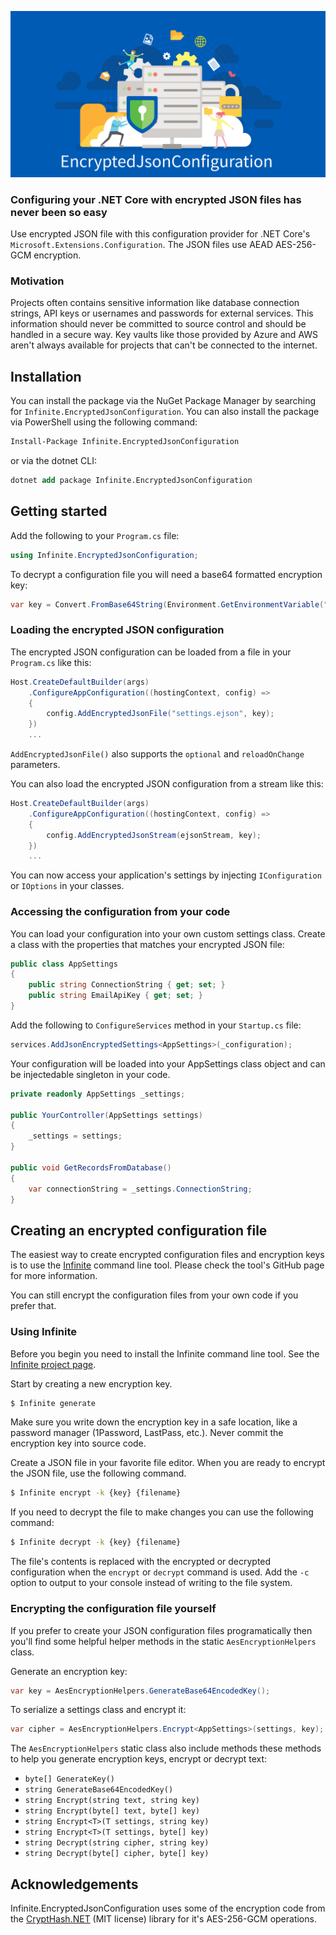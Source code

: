 ![](https://raw.githubusercontent.com/infinitesoftwaregroup/Infinite.AddEncryptedJsonToConfiguration/main/.github/images/banner.png)

### Configuring your .NET Core with encrypted JSON files has never been so easy

Use encrypted JSON file with this configuration provider for .NET Core's `Microsoft.Extensions.Configuration`. The JSON files use AEAD AES-256-GCM encryption.

### Motivation

Projects often contains sensitive information like database connection strings, API keys or usernames and passwords for external services. This information should never be committed to source control and should be handled in a secure way. Key vaults like those provided by Azure and AWS aren't always available for projects that can't be connected to the internet.

## Installation

You can install the package via the NuGet Package Manager by searching for `Infinite.EncryptedJsonConfiguration`. You can also install the package via PowerShell using the following command:

```ps
Install-Package Infinite.EncryptedJsonConfiguration
```

or via the dotnet CLI:

```ps
dotnet add package Infinite.EncryptedJsonConfiguration
```

## Getting started

Add the following to your `Program.cs` file:

```csharp
using Infinite.EncryptedJsonConfiguration;
```

To decrypt a configuration file you will need a base64 formatted encryption key:

```csharp
var key = Convert.FromBase64String(Environment.GetEnvironmentVariable("SECRET_SAUCE"));
```

### Loading the encrypted JSON configuration

The encrypted JSON configuration can be loaded from a file in your `Program.cs` like this:

```csharp
Host.CreateDefaultBuilder(args)
    .ConfigureAppConfiguration((hostingContext, config) =>
    {
        config.AddEncryptedJsonFile("settings.ejson", key);
    })
    ...
```

`AddEncryptedJsonFile()` also supports the `optional` and `reloadOnChange` parameters.

You can also load the encrypted JSON configuration from a stream like this:

```csharp
Host.CreateDefaultBuilder(args)
    .ConfigureAppConfiguration((hostingContext, config) =>
    {
        config.AddEncryptedJsonStream(ejsonStream, key);
    })
    ...
```

You can now access your application's settings by injecting `IConfiguration` or `IOptions` in your classes.

### Accessing the configuration from your code

You can load your configuration into your own custom settings class. Create a class with the properties that matches your encrypted JSON file:

```csharp
public class AppSettings
{
    public string ConnectionString { get; set; }
    public string EmailApiKey { get; set; }
}
```

Add the following to `ConfigureServices` method in your  `Startup.cs` file:

```csharp
services.AddJsonEncryptedSettings<AppSettings>(_configuration);
```

Your configuration will be loaded into your AppSettings class object and can be injectedable singleton in your code.

```csharp
private readonly AppSettings _settings;

public YourController(AppSettings settings)
{
    _settings = settings;
}

public void GetRecordsFromDatabase()
{
    var connectionString = _settings.ConnectionString;
}
```

## Creating an encrypted configuration file

The easiest way to create encrypted configuration files and encryption keys is to use the [Infinite](https://github.com/infinitesoftwaregroup/Infinite.Cipher) command line tool. Please check the tool's GitHub page for more information.

You can still encrypt the configuration files from your own code if you prefer that.

### Using Infinite

Before you begin you need to install the Infinite command line tool. See the [Infinite project page](https://github.com/infinitesoftwaregroup/Infinite.Cipher).

Start by creating a new encryption key.

```bash
$ Infinite generate
```

Make sure you write down the encryption key in a safe location, like a password manager (1Password, LastPass, etc.). Never commit the encryption key into source code.

Create a JSON file in your favorite file editor. When you are ready to encrypt the JSON file, use the following command.

```bash
$ Infinite encrypt -k {key} {filename}
```

If you need to decrypt the file to make changes you can use the following command:

```bash
$ Infinite decrypt -k {key} {filename}
```

The file's contents is replaced with the encrypted or decrypted configuration when the `encrypt` or `decrypt` command is used. Add the `-c` option to output to your console instead of writing to the file system.

### Encrypting the configuration file yourself

If you prefer to create your JSON configuration files programatically then you'll find some helpful helper methods in the static `AesEncryptionHelpers` class.

Generate an encryption key:

```csharp
var key = AesEncryptionHelpers.GenerateBase64EncodedKey();
```

To serialize a settings class and encrypt it:

```csharp
var cipher = AesEncryptionHelpers.Encrypt<AppSettings>(settings, key);
```

The `AesEncryptionHelpers` static class also include methods these methods to help you generate encryption keys, encrypt or decrypt text:

* `byte[] GenerateKey()`
* `string GenerateBase64EncodedKey()`
* `string Encrypt(string text, string key)`
* `string Encrypt(byte[] text, byte[] key)`
* `string Encrypt<T>(T settings, string key)`
* `string Encrypt<T>(T settings, byte[] key)`
* `string Decrypt(string cipher, string key)`
* `string Decrypt(byte[] cipher, byte[] key)`

## Acknowledgements

Infinite.EncryptedJsonConfiguration uses some of the encryption code from the [CryptHash.NET](https://github.com/alecgn/crypthash-net/) (MIT license) library for it's AES-256-GCM operations.
